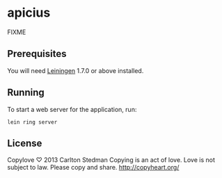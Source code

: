 # apicius

FIXME

## Prerequisites

You will need [Leiningen][1] 1.7.0 or above installed.

[1]: https://github.com/technomancy/leiningen

## Running

To start a web server for the application, run:

    lein ring server

## License

Copylove ♡ 2013 Carlton Stedman
Copying is an act of love. Love is not subject to law. Please copy and share.
http://copyheart.org/
